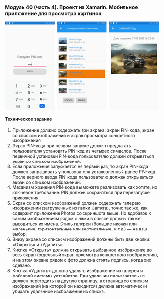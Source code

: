 ###  Модуль 40 (часть 4). Проект на Xamarin. Мобильное приложение для просмотра картинок

![Result](img/Module_40.jpg)


#### Техническое задание

1. Приложение должно содержать три экрана: экран PIN-кода, экран со списком изображений и экран просмотра конкретного изображения.
2. Экран PIN-кода при первом запуске должен предлагать пользователю установить PIN-код из четырех символов. После первичной установки PIN-кода пользователю должен открываться экран со списком изображений.
3. Если приложение запускается не первый раз, то экран PIN-кода должен запрашивать у пользователя установленный ранее PIN-код. После верного ввода PIN-кода пользователю должен открываться экран со списком изображений.
4. Механизм хранения PIN-кода вы можете реализовать как хотите, но ключевое требование: PIN должен сохраняться при перезапуске приложения.
5. Экран со списком изображений должен содержать галерею изображений (загруженных из папки Camera), точно так же, как содержит приложение Photos со скриншота выше. Но вдобавок к самим изображениям рядом с ними в списке должны также выводиться их имена. Стиль галереи (большие иконки или маленькие, горизонтальные или вертикальные, и т.д.) — на ваш выбор. 
6. Внизу экрана со списком изображений должны быть две кнопки: «Открыть» и «Удалить».
7. Кнопка «Открыть» должна открывать выбранное изображение во весь экран (отдельный экран просмотра конкретного изображения), и на этом экране рядом с фото должна стоять подпись, когда оно сделано.
8. Кнопка «Удалить» должна удалять изображение из галереи и файловой системы устройства. При удалении пользователь не должен переходить на другую страницу, а страница со списком изображений (на которой он находится) должна автоматически убирать удаленное изображение из списка. 
